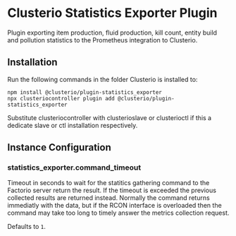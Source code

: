 # Clusterio Statistics Exporter Plugin

Plugin exporting item production, fluid production, kill count, entity build and pollution statistics to the Prometheus integration to Clusterio.


## Installation

Run the following commands in the folder Clusterio is installed to:

    npm install @clusterio/plugin-statistics_exporter
    npx clusteriocontroller plugin add @clusterio/plugin-statistics_exporter

Substitute clusteriocontroller with clusterioslave or clusterioctl if this a dedicate slave or ctl installation respectively.


## Instance Configuration

### statistics_exporter.command_timeout

Timeout in seconds to wait for the statitics gathering command to the Factorio server return the result.
If the timeout is exceeded the previous collected results are returned instead.
Normally the command returns immediatly with the data, but if the RCON interface is overloaded then the command may take too long to timely answer the metrics collection request.

Defaults to `1`.
